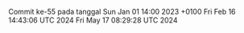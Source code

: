 Commit ke-55 pada tanggal Sun Jan 01 14:00 2023 +0100
Fri Feb 16 14:43:06 UTC 2024
Fri May 17 08:29:28 UTC 2024
